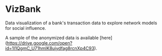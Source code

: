 # VizBank

Data visualization of a bank's transaction data to explore network models for social influence. 

A sample of the anonymized data is available [here] (https://drive.google.com/open?id=1I1QgmC_U71hmIK8ujydfag8rcnXp4C93). 